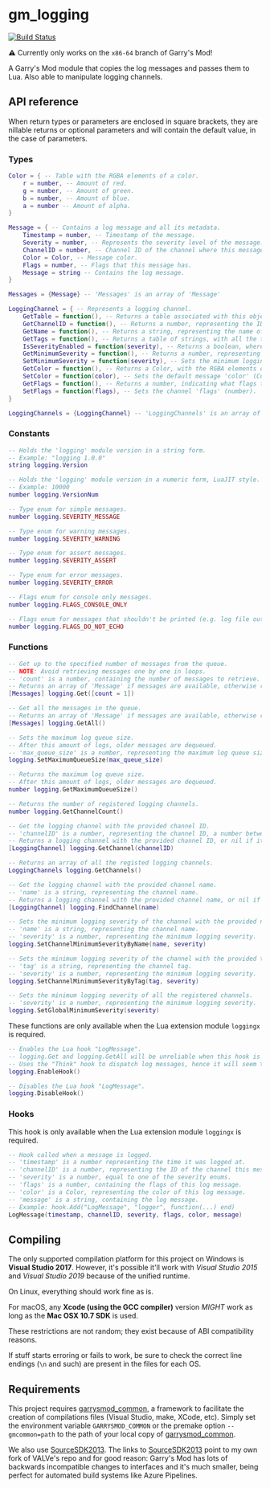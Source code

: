 # gm\_logging

[![Build Status](https://metamann.visualstudio.com/GitHub%20danielga/_apis/build/status/danielga.gm_logging?branchName=master)](https://metamann.visualstudio.com/GitHub%20danielga/_build/latest?definitionId=19&branchName=master)

⚠️ Currently only works on the `x86-64` branch of Garry's Mod!

A Garry's Mod module that copies the log messages and passes them to Lua. Also able to manipulate logging channels.

## API reference

When return types or parameters are enclosed in square brackets, they are nillable returns or optional parameters and will contain the default value, in the case of parameters.

### Types

```lua
Color = { -- Table with the RGBA elements of a color.
    r = number, -- Amount of red.
    g = number, -- Amount of green.
    b = number, -- Amount of blue.
    a = number -- Amount of alpha.
}
```

```lua
Message = { -- Contains a log message and all its metadata.
    Timestamp = number, -- Timestamp of the message.
    Severity = number, -- Represents the severity level of the message.
    ChannelID = number, -- Channel ID of the channel where this message was logged into.
    Color = Color, -- Message color.
    Flags = number, -- Flags that this message has.
    Message = string -- Contains the log message.
}
```

```lua
Messages = {Message} -- 'Messages' is an array of 'Message'
```

```lua
LoggingChannel = { -- Represents a logging channel.
    GetTable = function(), -- Returns a table associated with this object, where users can place data.
    GetChannelID = function(), -- Returns a number, representing the ID of this channel.
    GetName = function(), -- Returns a string, representing the name of this channel.
    GetTags = function(), -- Returns a table of strings, with all the tags associated to this channel.
    IsSeverityEnabled = function(severity), -- Returns a boolean, where a value of 'true' means that this channel will log messages with that 'severity' (number), 'false' otherwise.
    GetMinimumSeverity = function(), -- Returns a number, representing the minimum severity of log messages that this channel accepts.
    SetMinimumSeverity = function(severity), -- Sets the minimum logging 'severity' (number) that this channel should accept.
    GetColor = function(), -- Returns a Color, with the RGBA elements of the default log color.
    SetColor = function(color), -- Sets the default message 'color' (Color).
    GetFlags = function(), -- Returns a number, indicating what flags this channel has.
    SetFlags = function(flags), -- Sets the channel 'flags' (number).
}
```

```lua
LoggingChannels = {LoggingChannel} -- 'LoggingChannels' is an array of 'LoggingChannel'
```

### Constants

```lua
-- Holds the 'logging' module version in a string form.
-- Example: "logging 1.0.0"
string logging.Version
```

```lua
-- Holds the 'logging' module version in a numeric form, LuaJIT style.
-- Example: 10000
number logging.VersionNum
```

```lua
-- Type enum for simple messages.
number logging.SEVERITY_MESSAGE
```

```lua
-- Type enum for warning messages.
number logging.SEVERITY_WARNING
```

```lua
-- Type enum for assert messages.
number logging.SEVERITY_ASSERT
```

```lua
-- Type enum for error messages.
number logging.SEVERITY_ERROR
```

```lua
-- Flags enum for console only messages.
number logging.FLAGS_CONSOLE_ONLY
```

```lua
-- Flags enum for messages that shouldn't be printed (e.g. log file output only).
number logging.FLAGS_DO_NOT_ECHO
```

### Functions

```lua
-- Get up to the specified number of messages from the queue.
-- NOTE: Avoid retrieving messages one by one in loops.
-- 'count' is a number, containing the number of messages to retrieve.
-- Returns an array of 'Message' if messages are available, otherwise returns 'nil'.
[Messages] logging.Get([count = 1])
```

```lua
-- Get all the messages in the queue.
-- Returns an array of 'Message' if messages are available, otherwise returns 'nil'.
[Messages] logging.GetAll()
```

```lua
-- Sets the maximum log queue size.
-- After this amount of logs, older messages are dequeued.
-- 'max_queue_size' is a number, representing the maximum log queue size.
logging.SetMaximumQueueSize(max_queue_size)
```

```lua
-- Returns the maximum log queue size.
-- After this amount of logs, older messages are dequeued.
number logging.GetMaximumQueueSize()
```

```lua
-- Returns the number of registered logging channels.
number logging.GetChannelCount()
```

```lua
-- Get the logging channel with the provided channel ID.
-- 'channelID' is a number, representing the channel ID, a number between 0 and (logging.GetChannelCount() - 1).
-- Returns a logging channel with the provided channel ID, or nil if it's an invalid ID.
[LoggingChannel] logging.GetChannel(channelID)
```

```lua
-- Returns an array of all the registed logging channels.
LoggingChannels logging.GetChannels()
```

```lua
-- Get the logging channel with the provided channel name.
-- 'name' is a string, representing the channel name.
-- Returns a logging channel with the provided channel name, or nil if it doesn't exist.
[LoggingChannel] logging.FindChannel(name)
```

```lua
-- Sets the minimum logging severity of the channel with the provided name.
-- 'name' is a string, representing the channel name.
-- 'severity' is a number, representing the minimum logging severity.
logging.SetChannelMinimumSeverityByName(name, severity)
```

```lua
-- Sets the minimum logging severity of the channel with the provided tag.
-- 'tag' is a string, representing the channel tag.
-- 'severity' is a number, representing the minimum logging severity.
logging.SetChannelMinimumSeverityByTag(tag, severity)
```

```lua
-- Sets the minimum logging severity of all the registered channels.
-- 'severity' is a number, representing the minimum logging severity.
logging.SetGlobalMinimumSeverity(severity)
```

These functions are only available when the Lua extension module `loggingx` is required.

```lua
-- Enables the Lua hook "LogMessage".
-- logging.Get and logging.GetAll will be unreliable when this hook is enabled, as it uses these same functions to work, causing the log queue to be consumed.
-- Uses the "Think" hook to dispatch log messages, hence it will seem to be disabled when used in a dedicated server with no players. This limitation can be bypassed by setting the "sv_hibernate_think" convar to 1.
logging.EnableHook()
```

```lua
-- Disables the Lua hook "LogMessage".
logging.DisableHook()
```

### Hooks

This hook is only available when the Lua extension module `loggingx` is required.

```lua
-- Hook called when a message is logged.
-- 'timestamp' is a number representing the time it was logged at.
-- 'channelID' is a number, representing the ID of the channel this message was logged into.
-- 'severity' is a number, equal to one of the severity enums.
-- 'flags' is a number, containing the flags of this log message.
-- 'color' is a Color, representing the color of this log message.
-- 'message' is a string, containing the log message.
-- Example: hook.Add("LogMessage", "logger", function(...) end)
LogMessage(timestamp, channelID, severity, flags, color, message)
```

## Compiling

The only supported compilation platform for this project on Windows is **Visual Studio 2017**. However, it's possible it'll work with *Visual Studio 2015* and *Visual Studio 2019* because of the unified runtime.

On Linux, everything should work fine as is.

For macOS, any **Xcode (using the GCC compiler)** version *MIGHT* work as long as the **Mac OSX 10.7 SDK** is used.

These restrictions are not random; they exist because of ABI compatibility reasons.

If stuff starts erroring or fails to work, be sure to check the correct line endings (`\n` and such) are present in the files for each OS.

## Requirements

This project requires [garrysmod\_common][1], a framework to facilitate the creation of compilations files (Visual Studio, make, XCode, etc). Simply set the environment variable `GARRYSMOD_COMMON` or the premake option `--gmcommon=path` to the path of your local copy of [garrysmod\_common][1].

We also use [SourceSDK2013][2]. The links to [SourceSDK2013][2] point to my own fork of VALVe's repo and for good reason: Garry's Mod has lots of backwards incompatible changes to interfaces and it's much smaller, being perfect for automated build systems like Azure Pipelines.

  [1]: https://github.com/danielga/garrysmod_common
  [2]: https://github.com/danielga/sourcesdk-minimal
